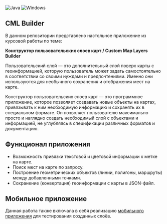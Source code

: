 ![Java](https://img.shields.io/badge/java-%23ED8B00.svg?style=for-the-badge&logo=openjdk&logoColor=white)
![Windows](https://img.shields.io/badge/Windows-0078D6?style=for-the-badge&logo=windows&logoColor=white)

## CML Builder

В данном репозитории представлено настольное приложение из курсовой работы по теме:

**Конструктор пользовательских слоев карт / Custom Map Layers Builder**

Пользовательский слой — это дополнительный слой поверх карты с геоинформацией, которую пользователь может задать самостоятельно в соответствии со своими нуждами и предпочтениями. Именно они используются для необычного сохранения и отображения мест на карте. 

Конструктор пользовательских слоев карт — это программное приложение, которое позволяет создавать новые объекты на картах, привязывать к ним необходимую информацию и сохранять их в специальном формате. Он позволяет пользователю максимально просто и наглядно создать необходимый слой с объектами и информацией, не углубляясь в спецификации различных форматов и документацию.

## Функционал приложения

* Возможность привязки текстовой и цветовой информации к метке на карте.
* Поиск мест на карте по запросу.
* Построение геометрических объектов (линии, полигоны, маршруты) между добавленными точками.
* Сохранение (конвертация) геоинформации с карты в JSON-файл.

## Мобильное приложение

Данная работа также включала в себя реализацию [мобильного приложения](https://github.com/shmatozz/Custom-Map-Layers-App) для тестирования созданных слоёв.
